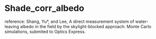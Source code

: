 # Shade_corr_albedo
reference: Shang, Yu*, and Lee, A direct measurement system of water-leaving albedo in the field by the skylight-blocked approach: Monte Carlo simulations, submited to Optics Express.
